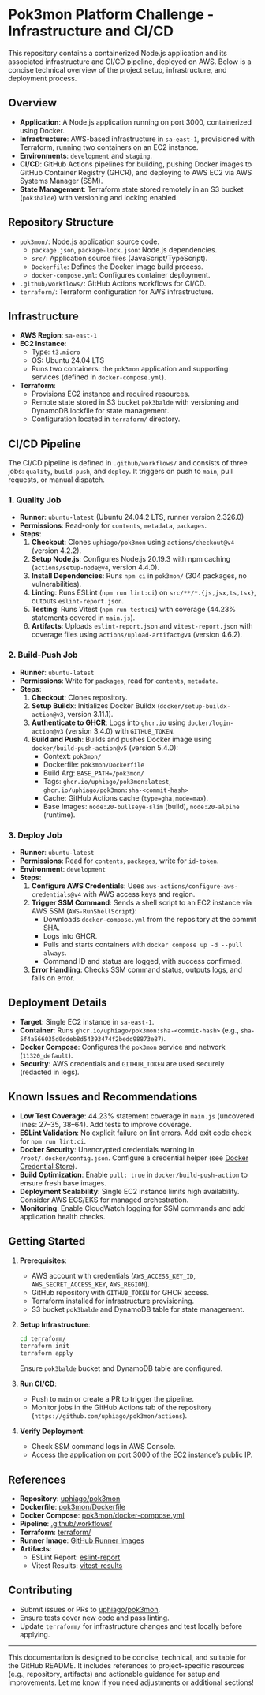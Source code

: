 # Pok3mon Platform Challenge - Infrastructure and CI/CD

This repository contains a containerized Node.js application and its associated infrastructure and CI/CD pipeline, deployed on AWS. Below is a concise technical overview of the project setup, infrastructure, and deployment process.

## Overview

- **Application**: A Node.js application running on port 3000, containerized using Docker.
- **Infrastructure**: AWS-based infrastructure in `sa-east-1`, provisioned with Terraform, running two containers on an EC2 instance.
- **Environments**: `development` and `staging`.
- **CI/CD**: GitHub Actions pipelines for building, pushing Docker images to GitHub Container Registry (GHCR), and deploying to AWS EC2 via AWS Systems Manager (SSM).
- **State Management**: Terraform state stored remotely in an S3 bucket (`pok3balde`) with versioning and locking enabled.

## Repository Structure

- `pok3mon/`: Node.js application source code.
  - `package.json`, `package-lock.json`: Node.js dependencies.
  - `src/`: Application source files (JavaScript/TypeScript).
  - `Dockerfile`: Defines the Docker image build process.
  - `docker-compose.yml`: Configures container deployment.
- `.github/workflows/`: GitHub Actions workflows for CI/CD.
- `terraform/`: Terraform configuration for AWS infrastructure.

## Infrastructure

- **AWS Region**: `sa-east-1`
- **EC2 Instance**:
  - Type: `t3.micro`
  - OS: Ubuntu 24.04 LTS
  - Runs two containers: the `pok3mon` application and supporting services (defined in `docker-compose.yml`).
- **Terraform**:
  - Provisions EC2 instance and required resources.
  - Remote state stored in S3 bucket `pok3balde` with versioning and DynamoDB lockfile for state management.
  - Configuration located in `terraform/` directory.

## CI/CD Pipeline

The CI/CD pipeline is defined in `.github/workflows/` and consists of three jobs: `quality`, `build-push`, and `deploy`. It triggers on push to `main`, pull requests, or manual dispatch.

### 1. Quality Job
- **Runner**: `ubuntu-latest` (Ubuntu 24.04.2 LTS, runner version 2.326.0)
- **Permissions**: Read-only for `contents`, `metadata`, `packages`.
- **Steps**:
  1. **Checkout**: Clones `uphiago/pok3mon` using `actions/checkout@v4` (version 4.2.2).
  2. **Setup Node.js**: Configures Node.js 20.19.3 with npm caching (`actions/setup-node@v4`, version 4.4.0).
  3. **Install Dependencies**: Runs `npm ci` in `pok3mon/` (304 packages, no vulnerabilities).
  4. **Linting**: Runs ESLint (`npm run lint:ci`) on `src/**/*.{js,jsx,ts,tsx}`, outputs `eslint-report.json`.
  5. **Testing**: Runs Vitest (`npm run test:ci`) with coverage (44.23% statements covered in `main.js`).
  6. **Artifacts**: Uploads `eslint-report.json` and `vitest-report.json` with coverage files using `actions/upload-artifact@v4` (version 4.6.2).

### 2. Build-Push Job
- **Runner**: `ubuntu-latest`
- **Permissions**: Write for `packages`, read for `contents`, `metadata`.
- **Steps**:
  1. **Checkout**: Clones repository.
  2. **Setup Buildx**: Initializes Docker Buildx (`docker/setup-buildx-action@v3`, version 3.11.1).
  3. **Authenticate to GHCR**: Logs into `ghcr.io` using `docker/login-action@v3` (version 3.4.0) with `GITHUB_TOKEN`.
  4. **Build and Push**: Builds and pushes Docker image using `docker/build-push-action@v5` (version 5.4.0):
     - Context: `pok3mon/`
     - Dockerfile: `pok3mon/Dockerfile`
     - Build Arg: `BASE_PATH=/pok3mon/`
     - Tags: `ghcr.io/uphiago/pok3mon:latest`, `ghcr.io/uphiago/pok3mon:sha-<commit-hash>`
     - Cache: GitHub Actions cache (`type=gha,mode=max`).
     - Base Images: `node:20-bullseye-slim` (build), `node:20-alpine` (runtime).

### 3. Deploy Job
- **Runner**: `ubuntu-latest`
- **Permissions**: Read for `contents`, `packages`, write for `id-token`.
- **Environment**: `development`
- **Steps**:
  1. **Configure AWS Credentials**: Uses `aws-actions/configure-aws-credentials@v4` with AWS access keys and region.
  2. **Trigger SSM Command**: Sends a shell script to an EC2 instance via AWS SSM (`AWS-RunShellScript`):
     - Downloads `docker-compose.yml` from the repository at the commit SHA.
     - Logs into GHCR.
     - Pulls and starts containers with `docker compose up -d --pull always`.
     - Command ID and status are logged, with success confirmed.
  3. **Error Handling**: Checks SSM command status, outputs logs, and fails on error.

## Deployment Details

- **Target**: Single EC2 instance in `sa-east-1`.
- **Container**: Runs `ghcr.io/uphiago/pok3mon:sha-<commit-hash>` (e.g., `sha-5f4a566035d0ddeb8d54393474f2bedd98873e87`).
- **Docker Compose**: Configures the `pok3mon` service and network (`11320_default`).
- **Security**: AWS credentials and `GITHUB_TOKEN` are used securely (redacted in logs).

## Known Issues and Recommendations

- **Low Test Coverage**: 44.23% statement coverage in `main.js` (uncovered lines: 27–35, 38–64). Add tests to improve coverage.
- **ESLint Validation**: No explicit failure on lint errors. Add exit code check for `npm run lint:ci`.
- **Docker Security**: Unencrypted credentials warning in `/root/.docker/config.json`. Configure a credential helper (see [Docker Credential Store](https://docs.docker.com/go/credential-store/)).
- **Build Optimization**: Enable `pull: true` in `docker/build-push-action` to ensure fresh base images.
- **Deployment Scalability**: Single EC2 instance limits high availability. Consider AWS ECS/EKS for managed orchestration.
- **Monitoring**: Enable CloudWatch logging for SSM commands and add application health checks.

## Getting Started

1. **Prerequisites**:
   - AWS account with credentials (`AWS_ACCESS_KEY_ID`, `AWS_SECRET_ACCESS_KEY`, `AWS_REGION`).
   - GitHub repository with `GITHUB_TOKEN` for GHCR access.
   - Terraform installed for infrastructure provisioning.
   - S3 bucket `pok3balde` and DynamoDB table for state management.

2. **Setup Infrastructure**:
   ```bash
   cd terraform/
   terraform init
   terraform apply
   ```
   Ensure `pok3balde` bucket and DynamoDB table are configured.

3. **Run CI/CD**:
   - Push to `main` or create a PR to trigger the pipeline.
   - Monitor jobs in the GitHub Actions tab of the repository (`https://github.com/uphiago/pok3mon/actions`).

4. **Verify Deployment**:
   - Check SSM command logs in AWS Console.
   - Access the application on port 3000 of the EC2 instance’s public IP.

## References

- **Repository**: [uphiago/pok3mon](https://github.com/uphiago/pok3mon)
- **Dockerfile**: [pok3mon/Dockerfile](pok3mon/Dockerfile)
- **Docker Compose**: [pok3mon/docker-compose.yml](pok3mon/docker-compose.yml)
- **Pipeline**: [.github/workflows/](.github/workflows/)
- **Terraform**: [terraform/](terraform/)
- **Runner Image**: [GitHub Runner Images](https://github.com/actions/runner-images/blob/ubuntu24/20250710.1/images/ubuntu/Ubuntu2404-Readme.md)
- **Artifacts**:
  - ESLint Report: [eslint-report](https://github.com/uphiago/pok3mon/actions/runs/16388631853/artifacts/3569490991)
  - Vitest Results: [vitest-results](https://github.com/uphiago/pok3mon/actions/runs/16388631853/artifacts/3569491031)

## Contributing

- Submit issues or PRs to [uphiago/pok3mon](https://github.com/uphiago/pok3mon).
- Ensure tests cover new code and pass linting.
- Update `terraform/` for infrastructure changes and test locally before applying.

---

This documentation is designed to be concise, technical, and suitable for the GitHub README. It includes references to project-specific resources (e.g., repository, artifacts) and actionable guidance for setup and improvements. Let me know if you need adjustments or additional sections!